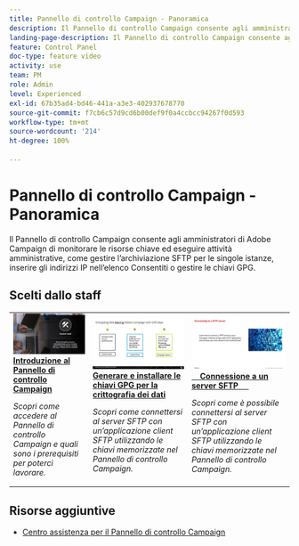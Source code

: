 ```yaml
---
title: Pannello di controllo Campaign - Panoramica
description: Il Pannello di controllo Campaign consente agli amministratori di Adobe Campaign di monitorare le risorse chiave ed eseguire attività amministrative, come gestire l’archiviazione SFTP per le singole istanze, inserire gli indirizzi IP nell’elenco Consentiti o gestire le chiavi GPG.
landing-page-description: Il Pannello di controllo Campaign consente agli amministratori di Adobe Campaign di monitorare le risorse chiave ed eseguire attività amministrative, come gestire l’archiviazione SFTP per le singole istanze, inserire gli indirizzi IP nell’elenco Consentiti o gestire le chiavi GPG.
feature: Control Panel
doc-type: feature video
activity: use
team: PM
role: Admin
level: Experienced
exl-id: 67b35ad4-bd46-441a-a3e3-402937678770
source-git-commit: f7cb6c57d9cd6b00def9f0a4ccbcc94267f0d593
workflow-type: tm+mt
source-wordcount: '214'
ht-degree: 100%

---
```


# Pannello di controllo Campaign - Panoramica

Il Pannello di controllo Campaign consente agli amministratori di Adobe Campaign di monitorare le risorse chiave ed eseguire attività amministrative, come gestire l’archiviazione SFTP per le singole istanze, inserire gli indirizzi IP nell’elenco Consentiti o gestire le chiavi GPG.

## Scelti dallo staff

<table>
<tr>
<td>
    <a href="./get-started.md">
      <img alt="Connettersi a un server SFTP" src="./assets/kt-6385.jpg" />
    </a>
    <div>
      <a href="./get-started.md">
    <strong>Introduzione al Pannello di controllo Campaign</strong>
    </a>
    </div>
    <p>
    <em>Scopri come accedere al Pannello di controllo Campaign e quali sono i prerequisiti per poterci lavorare. </em>
    <p>
  </td>
  <td>
    <a href="./instance-settings/gpg-key-management/generate-and-install-gpg-keys.md">
      <img alt="Connettersi a un server SFTP" src="./assets/36386.jpg" />
    </a>
    <div>
      <a href="./instance-settings/gpg-key-management/generate-and-install-gpg-keys.md">
    <strong>Generare e installare le chiavi GPG per la crittografia dei dati</strong>
    </a>
    </div>
    <p>
    <em>Scopri come connettersi al server SFTP con un’applicazione client SFTP utilizzando le chiavi memorizzate nel Pannello di controllo Campaign. </em>
    <p>
  </td>
  <td>
    <a href="./sftp-management/connect-to-sftp-server.md">
      <img alt="Connettersi a un server SFTP" src="./assets/27263.jpg" />
    </a>
    <div>
      <a href="./sftp-management/connect-to-sftp-server.md">
    <strong>Connessione a un server SFTP</strong>
    </a>
    </div>
    <p>
    <em>Scopri come è possibile connettersi al server SFTP con un’applicazione client SFTP utilizzando le chiavi memorizzate nel Pannello di controllo Campaign. </em>
    <p>
  </td>
</tr>
</table>

## Risorse aggiuntive

* [Centro assistenza per il Pannello di controllo Campaign](https://experienceleague.adobe.com/docs/control-panel/using/control-panel-home.html?lang=it)
